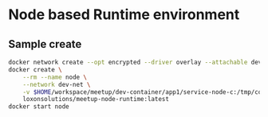 # Node based Runtime environment

## Sample create
```sh
docker network create --opt encrypted --driver overlay --attachable dev-net
docker create \
    --rm --name node \
    --network dev-net \
    -v $HOME/workspace/meetup/dev-container/app1/service-node-c:/tmp/code \
    loxonsolutions/meetup-node-runtime:latest
docker start node
```
